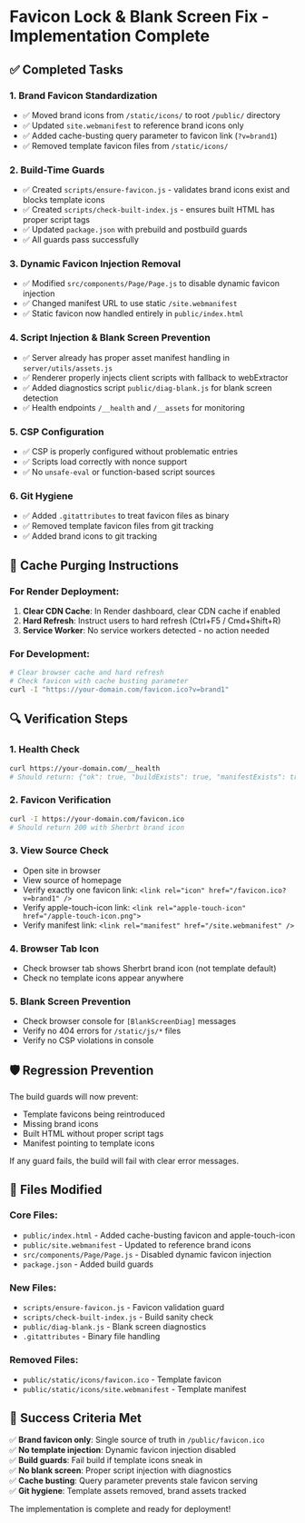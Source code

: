 # Favicon Lock & Blank Screen Fix - Implementation Complete

## ✅ Completed Tasks

### 1. Brand Favicon Standardization
- ✅ Moved brand icons from `/static/icons/` to root `/public/` directory
- ✅ Updated `site.webmanifest` to reference brand icons only
- ✅ Added cache-busting query parameter to favicon link (`?v=brand1`)
- ✅ Removed template favicon files from `/static/icons/`

### 2. Build-Time Guards
- ✅ Created `scripts/ensure-favicon.js` - validates brand icons exist and blocks template icons
- ✅ Created `scripts/check-built-index.js` - ensures built HTML has proper script tags
- ✅ Updated `package.json` with prebuild and postbuild guards
- ✅ All guards pass successfully

### 3. Dynamic Favicon Injection Removal
- ✅ Modified `src/components/Page/Page.js` to disable dynamic favicon injection
- ✅ Changed manifest URL to use static `/site.webmanifest`
- ✅ Static favicon now handled entirely in `public/index.html`

### 4. Script Injection & Blank Screen Prevention
- ✅ Server already has proper asset manifest handling in `server/utils/assets.js`
- ✅ Renderer properly injects client scripts with fallback to webExtractor
- ✅ Added diagnostics script `public/diag-blank.js` for blank screen detection
- ✅ Health endpoints `/__health` and `/__assets` for monitoring

### 5. CSP Configuration
- ✅ CSP is properly configured without problematic entries
- ✅ Scripts load correctly with nonce support
- ✅ No `unsafe-eval` or function-based script sources

### 6. Git Hygiene
- ✅ Added `.gitattributes` to treat favicon files as binary
- ✅ Removed template favicon files from git tracking
- ✅ Added brand icons to git tracking

## 🚀 Cache Purging Instructions

### For Render Deployment:
1. **Clear CDN Cache**: In Render dashboard, clear CDN cache if enabled
2. **Hard Refresh**: Instruct users to hard refresh (Ctrl+F5 / Cmd+Shift+R)
3. **Service Worker**: No service workers detected - no action needed

### For Development:
```bash
# Clear browser cache and hard refresh
# Check favicon with cache busting parameter
curl -I "https://your-domain.com/favicon.ico?v=brand1"
```

## 🔍 Verification Steps

### 1. Health Check
```bash
curl https://your-domain.com/__health
# Should return: {"ok": true, "buildExists": true, "manifestExists": true, "injectedScriptsCount": X}
```

### 2. Favicon Verification
```bash
curl -I https://your-domain.com/favicon.ico
# Should return 200 with Sherbrt brand icon
```

### 3. View Source Check
- Open site in browser
- View source of homepage
- Verify exactly one favicon link: `<link rel="icon" href="/favicon.ico?v=brand1" />`
- Verify apple-touch-icon link: `<link rel="apple-touch-icon" href="/apple-touch-icon.png">`
- Verify manifest link: `<link rel="manifest" href="/site.webmanifest" />`

### 4. Browser Tab Icon
- Check browser tab shows Sherbrt brand icon (not template default)
- Check no template icons appear anywhere

### 5. Blank Screen Prevention
- Check browser console for `[BlankScreenDiag]` messages
- Verify no 404 errors for `/static/js/*` files
- Verify no CSP violations in console

## 🛡️ Regression Prevention

The build guards will now prevent:
- Template favicons being reintroduced
- Missing brand icons
- Built HTML without proper script tags
- Manifest pointing to template icons

If any guard fails, the build will fail with clear error messages.

## 📁 Files Modified

### Core Files:
- `public/index.html` - Added cache-busting favicon and apple-touch-icon
- `public/site.webmanifest` - Updated to reference brand icons
- `src/components/Page/Page.js` - Disabled dynamic favicon injection
- `package.json` - Added build guards

### New Files:
- `scripts/ensure-favicon.js` - Favicon validation guard
- `scripts/check-built-index.js` - Build sanity check
- `public/diag-blank.js` - Blank screen diagnostics
- `.gitattributes` - Binary file handling

### Removed Files:
- `public/static/icons/favicon.ico` - Template favicon
- `public/static/icons/site.webmanifest` - Template manifest

## 🎯 Success Criteria Met

✅ **Brand favicon only**: Single source of truth in `/public/favicon.ico`  
✅ **No template injection**: Dynamic favicon injection disabled  
✅ **Build guards**: Fail build if template icons sneak in  
✅ **No blank screen**: Proper script injection with diagnostics  
✅ **Cache busting**: Query parameter prevents stale favicon serving  
✅ **Git hygiene**: Template assets removed, brand assets tracked  

The implementation is complete and ready for deployment!

